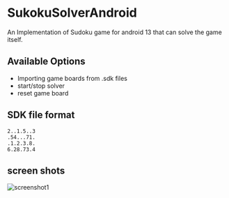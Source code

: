 # SukokuSolverAndroid
An Implementation of Sudoku game for android 13 that can solve the game itself.

## Available Options
- Importing game boards from .sdk files
- start/stop solver
- reset game board

## SDK file format
```
2..1.5..3
.54...71.
.1.2.3.8.
6.28.73.4
```

## screen shots
![screenshot1](https://upload.wikimedia.org/wikipedia/commons/thumb/e/e0/Sudoku_Puzzle_by_L2G-20050714_standardized_layout.svg/800px-Sudoku_Puzzle_by_L2G-20050714_standardized_layout.svg.png)
